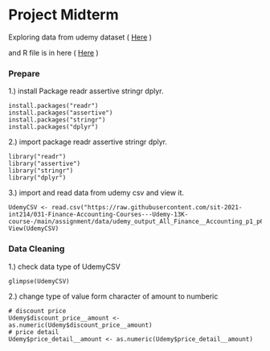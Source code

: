 # Project Midterm

Exploring data from udemy dataset ( [Here](https://raw.githubusercontent.com/sit-2021-int214/031-Finance-Accounting-Courses---Udemy-13K-course-/main/assignment/data/udemy_output_All_Finance__Accounting_p1_p626.csv) )

and R file is in here ( [Here](https://raw.githubusercontent.com/sit-2021-int214/031-Finance-Accounting-Courses---Udemy-13K-course-/main/assignment/MidtermAssignment.R) )

### Prepare

1.) install Package readr assertive stringr dplyr.

```{R}
install.packages("readr")
install.packages("assertive")
install.packages("stringr")
install.packages("dplyr")
```

2.) import package readr assertive stringr dplyr.

```{R}
library("readr")
library("assertive")
library("stringr")
library("dplyr")
```

3.) import and read data from udemy csv and view it.

```{R}
UdemyCSV <- read.csv("https://raw.githubusercontent.com/sit-2021-int214/031-Finance-Accounting-Courses---Udemy-13K-course-/main/assignment/data/udemy_output_All_Finance__Accounting_p1_p626.csv")
View(UdemyCSV)
```

### Data Cleaning

1.) check data type of UdemyCSV

```{R}
glimpse(UdemyCSV)
```

2.) change type of value form character of amount to numberic

```{R}
# discount price
Udemy$discount_price__amount <- as.numeric(Udemy$discount_price__amount)
# price detail
Udemy$price_detail__amount <- as.numeric(Udemy$price_detail__amount)
```
